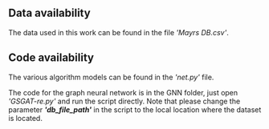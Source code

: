 ## Data availability
The data used in this work can be found in the file *'Mayrs DB.csv'*.

## Code availability
The various algorithm models can be found in the *'net.py'* file.

The code for the graph neural network is in the GNN folder, just open *'GSGAT-re.py'* and run the script directly. 
Note that please change the parameter ***'db_file_path'*** in the script to the local location where the dataset is located.

